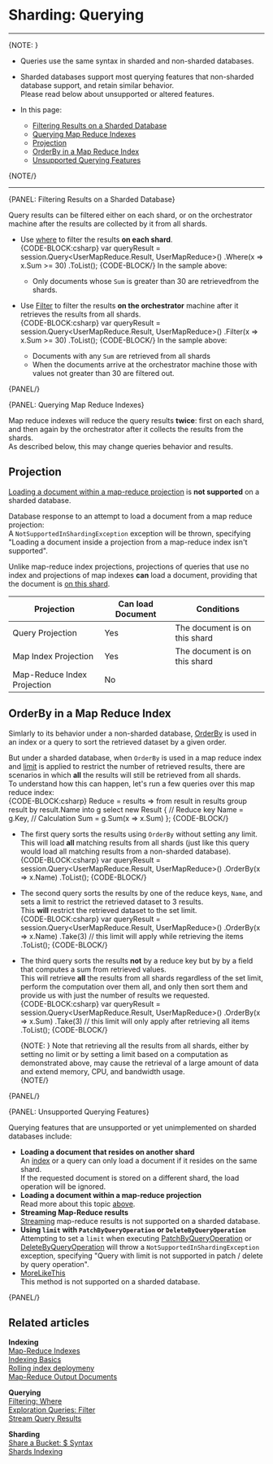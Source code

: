 ﻿# Sharding: Querying
---

{NOTE: }

* Queries use the same syntax in sharded and non-sharded databases.  
* Sharded databases support most querying features that non-sharded 
  database support, and retain similar behavior.  
  Please read below about unsupported or altered features.  

* In this page:  
  * [Filtering Results on a Sharded Database](../sharding/querying#filtering-results-on-a-sharded-database)  
  * [Querying Map Reduce Indexes](../sharding/querying#querying-map-reduce-indexes)  
  * [Projection](../sharding/querying#projection)  
  * [OrderBy in a Map Reduce Index](../sharding/querying#orderby-in-a-map-reduce-index)  
  * [Unsupported Querying Features](../sharding/querying#unsupported-querying-features)  
  
{NOTE/}

---

{PANEL: Filtering Results on a Sharded Database}

Query results can be filtered either on each shard, or on the orchestrator 
machine after the results are collected by it from all shards.  

* Use [where](../indexes/querying/filtering#where) 
  to filter the results **on each shard**.  
  {CODE-BLOCK:csharp}
  var queryResult = session.Query<UserMapReduce.Result, UserMapReduce>()
                  .Where(x => x.Sum >= 30)
                  .ToList();
  {CODE-BLOCK/}
  In the sample above:  
    * Only documents whose `Sum` is greater than 30 are retrievedfrom the shards.  

* Use [Filter](../indexes/querying/exploration-queries#filter) 
  to filter the results **on the orchestrator** machine after it retrieves 
  the results from all shards.  
  {CODE-BLOCK:csharp}
  var queryResult = session.Query<UserMapReduce.Result, UserMapReduce>()
                  .Filter(x => x.Sum >= 30)
                  .ToList();
  {CODE-BLOCK/}
  In the sample above:
    * Documents with any `Sum` are retrieved from all shards  
    * When the documents arrive at the orchestrator machine those with values not 
      greater than 30 are filtered out.  

{PANEL/}

{PANEL: Querying Map Reduce Indexes}

Map reduce indexes will reduce the query results **twice**: first on each shard, 
and then again by the orchestrator after it collects the results from the shards.  
As described below, this may change queries behavior and results.  

## Projection

[Loading a document within a map-reduce projection](../indexes/querying/projections#example-viii---projection-using-a-loaded-document) 
is **not supported** on a sharded database.  
  
Database response to an attempt to load a document from a map reduce projection:  
A `NotSupportedInShardingException` exception will be thrown, specifying 
"Loading a document inside a projection from a map-reduce index isn't supported".  

Unlike map-reduce index projections, projections of queries that use no index 
and projections of map indexes **can** load a document, providing that the document 
is [on this shard](../sharding/querying#unsupported-querying-features).  

| Projection | Can load Document | Conditions |
| ---------- | ----------------- | ---------- |
| Query Projection | Yes | The document is on this shard |
| Map Index Projection | Yes | The document is on this shard |
| Map-Reduce Index Projection | No |  |

## OrderBy in a Map Reduce Index

Simlarly to its behavior under a non-sharded database, 
[OrderBy](../indexes/querying/sorting) is used in an index or a query to 
sort the retrieved dataset by a given order.  

But under a sharded database, when `OrderBy` is used in a map reduce 
index and [limit](../indexes/querying/paging#example-ii---basic-paging) 
is applied to restrict the number of retrieved results, there are scenarios 
in which **all** the results will still be retrieved from all shards.  
To understand how this can happen, let's run a few queries over this 
map reduce index:  
{CODE-BLOCK:csharp}
Reduce = results => from result in results
                    group result by result.Name
                    into g
                    select new Result
                    {
                        // Reduce key
                        Name = g.Key,
                        // Calculation
                        Sum = g.Sum(x => x.Sum)
                    };
{CODE-BLOCK/}

* The first query sorts the results using `OrderBy` without setting any limit.  
  This will load **all** matching results from all shards (just like this query 
  would load all matching results from a non-sharded database).  
  {CODE-BLOCK:csharp}
                      var queryResult = session.Query<UserMapReduce.Result, UserMapReduce>()
                        .OrderBy(x => x.Name)
                        .ToList();
  {CODE-BLOCK/}
  
* The second query sorts the results by one of the reduce keys, `Name`, 
  and sets a limit to restrict the retrieved dataset to 3 results.  
  This **will** restrict the retrieved dataset to the set limit.  
  {CODE-BLOCK:csharp}
                    var queryResult = session.Query<UserMapReduce.Result, UserMapReduce>()
                        .OrderBy(x => x.Name)
                        .Take(3) // this limit will apply while retrieving the items
                        .ToList();
  {CODE-BLOCK/}
  
* The third query sorts the results **not** by a reduce key but by by 
  a field that computes a sum from retrieved values.  
  This will retrieve **all** the results from all shards regardless of 
  the set limit, perform the computation over them all, and only then 
  sort them and provide us with just the number of results we requested.  
  {CODE-BLOCK:csharp}
                    var queryResult = session.Query<UserMapReduce.Result, UserMapReduce>()
                        .OrderBy(x => x.Sum)
                        .Take(3) // this limit will only apply after retrieving all items
                        .ToList();
  {CODE-BLOCK/}
    
  {NOTE: }
  Note that retrieving all the results from all shards, either 
  by setting no limit or by setting a limit based on a computation 
  as demonstrated above, may cause the retrieval of a large amount 
  of data and extend memory, CPU, and bandwidth usage.  
  {NOTE/}

{PANEL/}

{PANEL: Unsupported Querying Features}

Querying features that are unsupported or yet unimplemented on sharded 
databases include:  

* **Loading a document that resides on another shard**  
  An [index](../sharding/indexing#unsupported-indexing-features) 
  or a query can only load a document if it resides on the same shard.  
  If the requested document is stored on a different shard, the load 
  operation will be ignored.  
* **Loading a document within a map-reduce projection**  
  Read more about this topic [above](../sharding/querying#projection).  
* **Streaming Map-Reduce results**  
  [Streaming](../client-api/session/querying/how-to-stream-query-results#stream-an-index-query) 
  map-reduce results is not supported on a sharded database.  
* **Using `limit` with `PatchByQueryOperation` or `DeleteByQueryOperation`**  
  Attempting to set a `limit` when executing 
  [PatchByQueryOperation](../client-api/operations/patching/set-based#sending-a-patch-request) 
  or [DeleteByQueryOperation](../client-api/operations/delete-by-query) 
  will throw a `NotSupportedInShardingException` exception, 
  specifying "Query with limit is not supported in patch / delete by query operation".  
* [MoreLikeThis](../client-api/session/querying/how-to-use-morelikethis)  
  This method is not supported on a sharded database.  

{PANEL/}

## Related articles

**Indexing**  
[Map-Reduce Indexes](../indexes/map-reduce-indexes)  
[Indexing Basics](../indexes/indexing-basics)  
[Rolling index deploymeny](../indexes/rolling-index-deployment)  
[Map-Reduce Output Documents](../indexes/map-reduce-indexes#map-reduce-output-documents)  

**Querying**  
[Filtering: Where](../indexes/querying/filtering#where)  
[Exploration Queries: Filter](../indexes/querying/exploration-queries#filter)  
[Stream Query Results](../client-api/session/querying/how-to-stream-query-results#stream-an-index-query)  

**Sharding**  
[Share a Bucket: $ Syntax](../sharding/overview#forcing-documents-to-share-a-bucket)  
[Shards Indexing](../sharding/indexing)  

